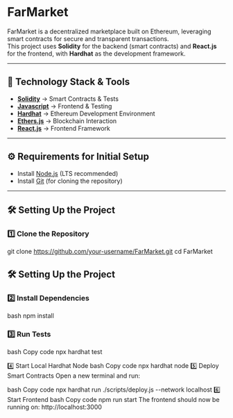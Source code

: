 # FarMarket

FarMarket is a decentralized marketplace built on Ethereum, leveraging smart contracts for secure and transparent transactions.  
This project uses **Solidity** for the backend (smart contracts) and **React.js** for the frontend, with **Hardhat** as the development framework.

---

## 🚀 Technology Stack & Tools

- **[Solidity](https://soliditylang.org/)** → Smart Contracts & Tests  
- **[Javascript](https://developer.mozilla.org/en-US/docs/Web/JavaScript)** → Frontend & Testing  
- **[Hardhat](https://hardhat.org/)** → Ethereum Development Environment  
- **[Ethers.js](https://docs.ethers.io/v5/)** → Blockchain Interaction  
- **[React.js](https://reactjs.org/)** → Frontend Framework  

---

## ⚙️ Requirements for Initial Setup

- Install [Node.js](https://nodejs.org/en/) (LTS recommended)  
- Install [Git](https://git-scm.com/) (for cloning the repository)  

---

## 🛠️ Setting Up the Project

### 1️⃣ Clone the Repository

git clone https://github.com/your-username/FarMarket.git
cd FarMarket
## 🛠️ Setting Up the Project

### 2️⃣ Install Dependencies
bash
npm install

### 3️⃣ Run Tests
bash
Copy code
npx hardhat test

4️⃣ Start Local Hardhat Node
bash
Copy code
npx hardhat node
5️⃣ Deploy Smart Contracts
Open a new terminal and run:

bash
Copy code
npx hardhat run ./scripts/deploy.js --network localhost
6️⃣ Start Frontend
bash
Copy code
npm run start
The frontend should now be running on: http://localhost:3000
